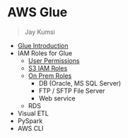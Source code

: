 # AWS Glue
> Jay Kumsi

* [Glue Introduction](https://github.com/jaykumsi/aws-glue/edit/main/Intro.md)
* IAM Roles for Glue
  * [User Permissions](https://github.com/jaykumsi/aws-glue/blob/main/User%20Permissions.md)
  * [S3 IAM Roles](https://github.com/jaykumsi/aws-glue/blob/main/S3%20IAM%20Roles)
  * [On Prem Roles](https://github.com/jaykumsi/aws-glue/blob/main/On%20Prem%20DB%20Roles)
    * DB (Oracle, MS SQL Server)
    * FTP / SFTP File Server
    * Web service
  * RDS   
* Visual ETL
* PySpark
* AWS CLI
